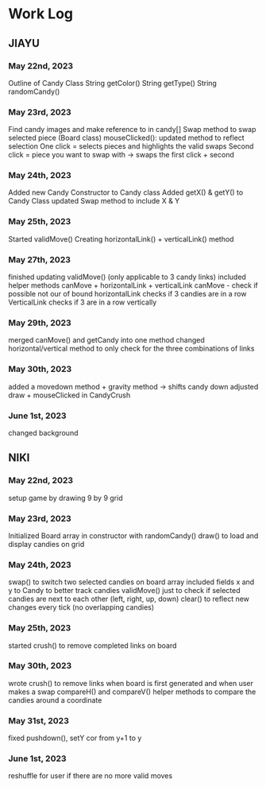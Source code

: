 # Work Log

## JIAYU

### May 22nd, 2023

Outline of Candy Class
String getColor()
String getType()
String randomCandy()


### May 23rd, 2023
Find candy images and make reference to in candy[]
Swap method to swap selected piece (Board class)
mouseClicked(): updated method to reflect selection
        One click = selects pieces and highlights the valid swaps
        Second click = piece you want to swap with → swaps the first click + second

### May 24th, 2023
Added new Candy Constructor to Candy class
Added getX() & getY() to Candy Class
updated Swap method to include X & Y

### May 25th, 2023
Started validMove()
  Creating horizontalLink() + verticalLink() method

### May 27th, 2023
finished updating validMove() (only applicable to 3 candy links)
included helper methods canMove + horizontalLink + verticalLink
canMove - check if possible not our of bound
horizontalLink checks if 3 candies are in a row
VerticalLink checks if 3 are in a row vertically

### May 29th, 2023
merged canMove() and getCandy into one method
changed horizontal/vertical method to only check for the three combinations of links

### May 30th, 2023
added a movedown method + gravity method -> shifts candy down
adjusted draw + mouseClicked in CandyCrush

### June 1st, 2023
changed background


## NIKI

### May 22nd, 2023
setup game by drawing 9 by 9 grid

### May 23rd, 2023
Initialized Board array in constructor with randomCandy()
draw() to load and display candies on grid

### May 24th, 2023
swap() to switch two selected candies on board array
included fields x and y to Candy to better track candies
validMove() just to check if selected candies are next to each other (left, right, up, down)
clear() to reflect new changes every tick (no overlapping candies)

### May 25th, 2023
started crush() to remove completed links on board

### May 30th, 2023
wrote crush() to remove links when board is first generated and when user makes a swap
compareH() and compareV() helper methods to compare the candies around a coordinate

### May 31st, 2023
fixed pushdown(), setY cor from y+1 to y

### June 1st, 2023
reshuffle for user if there are no more valid moves
